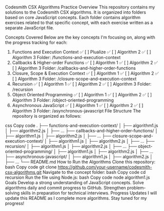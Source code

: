 Codesmith CSX Algorithms Practice
Overview
This repository contains my solutions to the Codesmith CSX algorithms. It is organized into folders based on core JavaScript concepts. Each folder contains algorithm exercises related to that specific concept, with each exercise written as a separate JavaScript file.

Concepts Covered
Below are the key concepts I'm focusing on, along with the progress tracking for each:

1. Functions and Execution Context
✅ [ ] Plualize
✅ [ ] Algorithm 2
✅ [ ] Algorithm 3
Folder: /functions-and-execution-context
2. Callbacks & Higher-order Functions
✅ [ ] Algorithm 1
✅ [ ] Algorithm 2
✅ [ ] Algorithm 3
Folder: /callbacks-and-higher-order-functions
3. Closure, Scope & Execution Context
✅ [ ] Algorithm 1
✅ [ ] Algorithm 2
✅ [ ] Algorithm 3
Folder: /closure-scope-and-execution-context
4. Recursion
✅ [ ] Algorithm 1
✅ [ ] Algorithm 2
✅ [ ] Algorithm 3
Folder: /recursion
5. Object Oriented Programming
✅ [ ] Algorithm 1
✅ [ ] Algorithm 2
✅ [ ] Algorithm 3
Folder: /object-oriented-programming
6. Asynchronous JavaScript
✅ [ ] Algorithm 1
✅ [ ] Algorithm 2
✅ [ ] Algorithm 3
Folder: /asynchronous-javascript
File Structure
The repository is organized as follows:

css
Copy code
.
├── functions-and-execution-context/
│   ├── algorithm1.js
│   ├── algorithm2.js
│   ├── ...
├── callbacks-and-higher-order-functions/
│   ├── algorithm1.js
│   ├── algorithm2.js
│   ├── ...
├── closure-scope-and-execution-context/
│   ├── algorithm1.js
│   ├── algorithm2.js
│   ├── ...
├── recursion/
│   ├── algorithm1.js
│   ├── algorithm2.js
│   ├── ...
├── object-oriented-programming/
│   ├── algorithm1.js
│   ├── algorithm2.js
│   ├── ...
├── asynchronous-javascript/
│   ├── algorithm1.js
│   ├── algorithm2.js
│   ├── ...
└── README.md
How to Run the Algorithms
Clone this repository:
bash
Copy code
git clone https://github.com/your-username/codesmith-csx-algorithms.git
Navigate to the concept folder:
bash
Copy code
cd recursion
Run the file using Node.js:
bash
Copy code
node algorithm1.js
Goals
Develop a strong understanding of JavaScript concepts.
Solve algorithms daily and commit progress to GitHub.
Strengthen problem-solving skills in preparation for technical interviews.
Progress Updates
I will update this README as I complete more algorithms. Stay tuned for my progress!